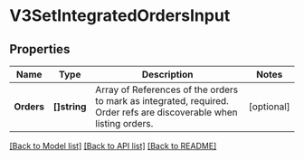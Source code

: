 # V3SetIntegratedOrdersInput

## Properties

Name | Type | Description | Notes
------------ | ------------- | ------------- | -------------
**Orders** | **[]string** | Array of References of the orders to mark as integrated, required. Order refs are discoverable when listing orders. | [optional] 

[[Back to Model list]](../README.md#documentation-for-models) [[Back to API list]](../README.md#documentation-for-api-endpoints) [[Back to README]](../README.md)


